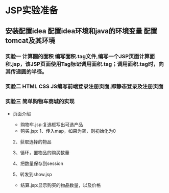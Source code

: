 # JSP实验准备

## 安装配置idea 配置idea环境和java的环境变量 配置tomcat及其环境

### 实验一 计算圆的面积 编写面积.tag文件,编写一个JSP页面计算面积.jsp，该JSP页面使用Tag标记调用面积.tag；调用面积.tag时，向其传递圆的半径。

### 实验二 HTML CSS JS编写前端登录注册页面,即静态登录及注册页面

### 实验三 简单购物车商城的实现

- 页面介绍
  - 购物车.jsp:复选框写出可选产品
  - 购买.jsp:
  1、传入map，如果为空，则初始化为0

  2、获取选择的物品
 
  3、循环，置物品的购买数量

  4、把数量保存到session

  5、转发到show.jsp
  
  - 结算.jsp:显示购买的物品数量，以及价格


